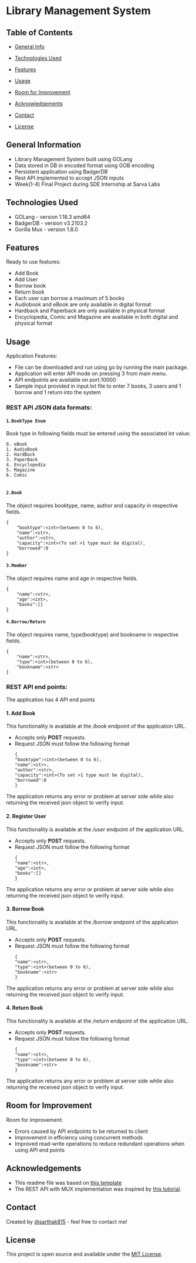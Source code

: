 # Library Management System

## Table of Contents
* [General Info](#general-information)
* [Technologies Used](#technologies-used)
* [Features](#features)

* [Usage](#usage)
* [Room for Improvement](#room-for-improvement)
* [Acknowledgements](#acknowledgements)
* [Contact](#contact)
* [License](#license)


## General Information
- Library Management System built using GOLang
- Data stored in DB in encoded format using GOB encoding
- Persistent application using BadgerDB
- Rest API implemented to accept JSON inputs
- Week(1-4) Final Project during SDE Internship at Sarva Labs



## Technologies Used
- GOLang - version 1.18.3 amd64
- BadgerDB - version v3.2103.2
- Gorilla Mux - version 1.8.0


## Features
Ready to use features:
- Add Book
- Add User
- Borrow book
- Return book
- Each user can borrow a maximum of 5 books
- Audiobook and eBook are only available in digital format
- Hardback and Paperback are only available in physical format
- Encyclopedia, Comic and Magazine are available in both digital and physical format
## Usage
Application Features:
- File can be downloaded and run using go by running the main package.
- Application will enter API mode on pressing 3 from main menu.
- API endpoints are available on port:10000
- Sample input provided in input.txt file to enter 7 books, 3 users and 1 borrow and 1 return into the system

### REST API JSON data formats:
#### ``1.BookType Enum``
Book type in following fields must be entered using the associated int value:
```
0. eBook
1. AudioBook
2. HardBack
3. PaperBack
4. Encyclopedia
5. Magazine
6. Comic
 
```
#### ``2.Book``
The object requires booktype, name, author and capacity in respective fields.
```
{
    "booktype":<int>(between 0 to 6),
    "name":<str>,
    "author":<str>,
    "capacity":<int>(To set >1 type must be digital),
    "borrowed":0
}
```
#### ``3.Member``
The object requires name and age in respective fields.
```
{
    "name":<str>,
    "age":<int>,
    "books":[]
}
```
#### ``4.Borrow/Return``
The object requires name, type(booktype) and bookname in respective fields.
```
{
    "name":<str>,
    "type":<int>(between 0 to 6),
    "bookname":<str>
}
```
### REST API end points:
The application has 4 API end points
#### **1. Add Book**
This functionality is available at the */book* endpoint of the application URL.
- Accepts only **POST** requests.
- Request JSON must follow the following format
    ```
    {
    "booktype":<int>(between 0 to 6),
    "name":<str>,
    "author":<str>,
    "capacity":<int>(To set >1 type must be digital),
    "borrowed":0
    }
    ```
The application returns any error or problem at server side while also returning the received json object to verify input.
#### **2. Register User**
This functionality is available at the */user* endpoint of the application URL.
- Accepts only **POST** requests.
- Request JSON must follow the following format
    ```
    {
    "name":<str>,
    "age":<int>,
    "books":[]
    }
    ```
  
The application returns any error or problem at server side while also returning the received json object to verify input.
#### **3. Borrow Book**
This functionality is available at the */borrow* endpoint of the application URL.
- Accepts only **POST** requests.
- Request JSON must follow the following format
    ```
    {
    "name":<str>,
    "type":<int>(between 0 to 6),
    "bookname":<str>
    }
    ```
The application returns any error or problem at server side while also returning the received json object to verify input.
#### **4. Return Book**
This functionality is available at the */return* endpoint of the application URL.
- Accepts only **POST** requests.
- Request JSON must follow the following format
    ```
    {
    "name":<str>,
    "type":<int>(between 0 to 6),
    "bookname":<str>
    }
    ```
The application returns any error or problem at server side while also returning the received json object to verify input.
## Room for Improvement
Room for improvement:
- Errors caused by API endpoints to be returned to client
- Improvement in efficiency using concurrent methods
- Improved read-write operations to reduce redundant operations when using API end points


## Acknowledgements

- This readme file was based on [this template](https://github.com/ritaly/README-cheatsheet/blob/master/README.md)
- The REST API with MUX implementation was inspired by [this tutorial](https://semaphoreci.com/community/tutorials/building-and-testing-a-rest-api-in-go-with-gorilla-mux-and-postgresql).



## Contact
Created by [@sarthak815](https://www.github.com/sarthak815) - feel free to contact me!



## License
 This project is open source and available under the [MIT License](https://raw.githubusercontent.com/sarthak815/Library-Management-System/main/LICENSE). 

